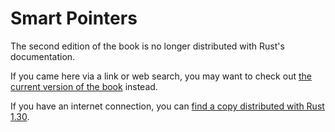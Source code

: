 # Smart Pointers

The second edition of the book is no longer distributed with Rust's documentation.

If you came here via a link or web search, you may want to check out [the current
version of the book](../ch15-00-smart-pointers.html) instead.

If you have an internet connection, you can [find a copy distributed with
Rust
1.30](https://doc.rust-lang.org/1.30.0/book/second-edition/ch15-00-smart-pointers.html).